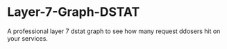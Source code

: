 # Layer-7-Graph-DSTAT
A professional layer 7 dstat graph to see how many request ddosers hit on your services.
